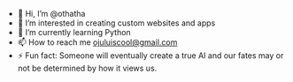 - 👋 Hi, I’m @othatha
- 👀 I’m interested in creating custom websites and apps
- 🌱 I’m currently learning Python
- 📫 How to reach me ojuluiscool@gmail.com
- ⚡ Fun fact: Someone will eventually create a true AI and our fates may or not be determined by how it views us.

<!---
othatha/othatha is a ✨ special ✨ repository because its `README.md` (this file) appears on your GitHub profile.
You can click the Preview link to take a look at your changes.
--->
